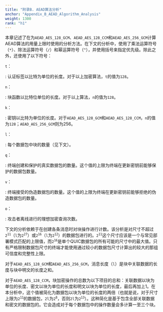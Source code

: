 ```yaml
---
title: "附录B. AEAD算法分析"
anchor: "Appendix_B_AEAD_Algorithm_Analysis"
weight: 1300
rank: "h1"
---
```


本章记述了在为`AEAD_AES_128_GCM`、`AEAD_AES_128_CCM`和`AEAD_AES_256_GCM`计算AEAD算法的用量上限时使用的分析方法。在下文的分析中，使用了乘法运算符号（`*`）、除法运算符号（`/`）和幂运算符号（`^`），并使用括号来指定优先级。除此之外，还使用了以下符号：

`t`：

:   认证标签以比特为单位的长度。对于以上加密算法，`t`的值为`128`。

`n`：

:   块函数以比特位单位的长度。对于以上算法，`n`的值为`128`。

`k`：

:   密钥以比特为单位的长度。对于`AEAD_AES_128_GCM`和`AEAD_AES_128_CCM`，`n`的值为`128`；`AEAD_AES_256_GCM`则为256。

`l`：

:   每个数据包中块的数量（见下文）。

`q`：

:   终端创建和保护的真实数据包的数量。这个值的上限为终端在更新密钥前能够保护的数据包数量。

`v`：

:   终端接受的伪造数据包的数量。这个值的上限为终端在更新密钥前能够拒绝的伪造数据包的数量。

`o`：

:   攻击者离线进行的理想加密查询次数。

下文的分析依赖于在创建各条消息时对块操作进行计数。该分析是对尺寸不超过<code>2<sup>11</sup></code>（`l`为<code>2<sup>27</sup></code>）或<code>2<sup>16</sup></code>（`l`为<code>2<sup>12</sup></code>）的数据包进行的。<code>2<sup>11</sup></code>这个尺寸应该是一个与常见部署模式匹配的上限值，而<code>2<sup>16</sup></code>是单个QUIC数据包的所有可能的尺寸中的最大值。只有严格限制数据包尺寸的终端才能使用通过较小的数据包尺寸计算出的较大的那组可信度和完整性上限。

对于`AEAD_AES_128_GCM`和`AEAD_AES_256_GCM`，消息长度（`l`）是块中关联数据的长度与块中明文的长度之和。

对于`AEAD_AES_128_CCM`，块加密操作的总数为以下项目的总和：关联数据以块为单位的长度、密文以块为单位的长度和明文以块为单位的长度，最后再加上1。在本分析中，这个值被简化为数据包以块为单位的长度的两倍（也就是说，对于尺寸上限为<code>2<sup>11</sup></code>的数据包，`2l`为<code>2<sup>8</sup></code>，否则`2l`为<code>2<sup>13</sup></code>）。这种简化是基于包含全部关联数据和密文的数据包的。它会造成对于每个数据包中的操作数量会多计算一至三个块。
